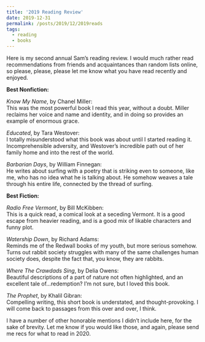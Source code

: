 ```yaml
---
title: '2019 Reading Review'
date: 2019-12-31
permalink: /posts/2019/12/2019reads
tags:
  - reading
  - books
---
```


Here is my second annual Sam’s reading review. I would much rather read recommendations from friends and acquaintances than random lists online, so please, please, please let me know what you have read recently and enjoyed. 

**Best Nonfiction:** 

_Know My Name_, by Chanel Miller:\
This was the most powerful book I read this year, without a doubt. Miller reclaims her voice and name and identity, and in doing so provides an example of enormous grace. 

_Educated_, by Tara Westover:\
I totally misunderstood what this book was about until I started reading it. Incomprehensible adversity, and Westover’s incredible path out of her family home and into the rest of the world. 

_Barbarian Days_, by William Finnegan:\
He writes about surfing with a poetry that is striking even to someone, like me, who has no idea what he is talking about. He somehow weaves a tale through his entire life, connected by the thread of surfing. 

**Best Fiction:**

_Radio Free Vermont_, by Bill McKibben:\
This is a quick read, a comical look at a seceding Vermont. It is a good escape from heavier reading, and is a good mix of likable characters and funny plot. 

_Watership Down_, by Richard Adams:\
Reminds me of the Redwall books of my youth, but more serious somehow. Turns out rabbit society struggles with many of the same challenges human society does, despite the fact that, you know, they are rabbits. 

_Where The Crawdads Sing_, by Delia Owens:\
Beautiful descriptions of a part of nature not often highlighted, and an excellent tale of…redemption? I’m not sure, but I loved this book. 

_The Prophet_, by Khalil Gibran:\
Compelling writing, this short book is understated, and thought-provoking. I will come back to passages from this over and over, I think. 

I have a number of other honorable mentions I didn’t include here, for the sake of brevity. Let me know if you would like those, and again, please send me recs for what to read in 2020.
